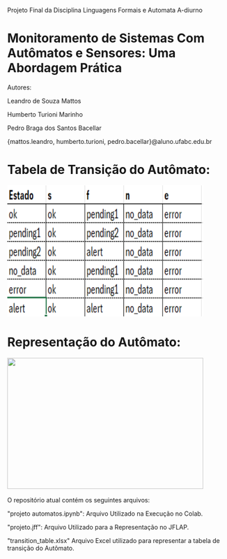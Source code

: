 Projeto Final da Disciplina Linguagens Formais e Automata A-diurno

# Monitoramento de Sistemas Com Autômatos e Sensores: Uma Abordagem Prática
Autores:

  Leandro de Souza Mattos
  
  Humberto Turioni Marinho
  
  Pedro Braga dos Santos Bacellar
  
{mattos.leandro, humberto.turioni, pedro.bacellar}@aluno.ufabc.edu.br

# Tabela de Transição do Autômato:
<img src="authomaton_transition_table.png" width="450" height="300">

# Representação do Autômato:
<img src="https://github.com/pbacellar/automata_project/assets/147271464/cbb002ee-8432-4e96-8907-f7c557eb9f57" width="450" height="300">

O repositório atual contém os seguintes arquivos:

"projeto automatos.ipynb": Arquivo Utilizado na Execução no Colab.

"projeto.jff": Arquivo Utilizado para a Representação no JFLAP.

"transition_table.xlsx" Arquivo Excel utilizado para representar a tabela de transição do Autômato.
